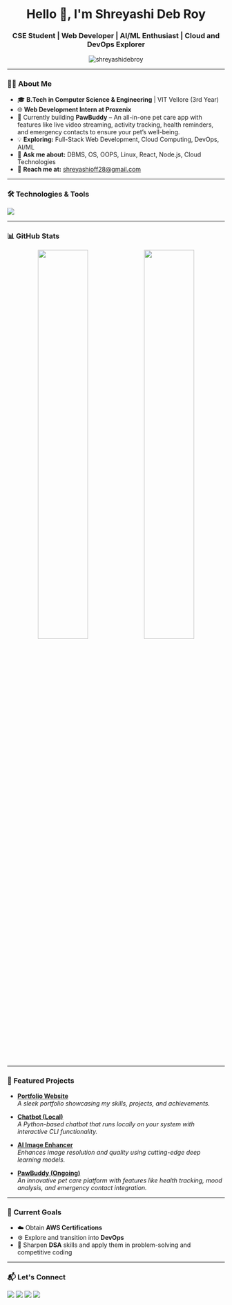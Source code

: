 <h1 align="center">Hello 👋, I'm Shreyashi Deb Roy</h1>
<h3 align="center">CSE Student | Web Developer | AI/ML Enthusiast | Cloud and DevOps Explorer</h3>

<p align="center">
  <img src="https://komarev.com/ghpvc/?username=shreyashidebroy&label=Profile%20views&color=0e75b6&style=flat" alt="shreyashidebroy" />
</p>

---

### 👨‍💻 **About Me**

- 🎓 **B.Tech in Computer Science & Engineering** | VIT Vellore (3rd Year)
- 🌐 **Web Development Intern at Proxenix**  
- 🐾 Currently building **PawBuddy** – An all-in-one pet care app with features like live video streaming, activity tracking, health reminders, and emergency contacts to ensure your pet’s well-being.  
- 💡 **Exploring:** Full-Stack Web Development, Cloud Computing, DevOps, AI/ML  
- 💬 **Ask me about:** DBMS, OS, OOPS, Linux, React, Node.js, Cloud Technologies  
- 📧 **Reach me at:** [shreyashioff28@gmail.com](mailto:shreyashioff28@gmail.com)

---

### 🛠️ **Technologies & Tools**

<p>
  <img src="https://skillicons.dev/icons?i=react,nodejs,express,aws,mysql,python,js,html,css,github,figma,linux" />
</p>

---

### 📊 **GitHub Stats**

<p align="center">
  <img width="48%" src="https://github-readme-stats.vercel.app/api?username=shreyashidebroy&show_icons=true&theme=radical" />
  <img width="48%" src="https://github-readme-streak-stats.herokuapp.com/?user=shreyashidebroy&theme=radical" />
</p>

---

### 🚀 **Featured Projects**

- **[Portfolio Website](https://github.com/shreyashidebroy/portfolio)**  
  *A sleek portfolio showcasing my skills, projects, and achievements.*
  
- **[Chatbot (Local)](https://github.com/shreyashidebroy/local-chatbot)**  
  *A Python-based chatbot that runs locally on your system with interactive CLI functionality.*

- **[AI Image Enhancer](https://github.com/shreyashidebroy/ai-image-enhancer)**  
  *Enhances image resolution and quality using cutting-edge deep learning models.*

- **[PawBuddy (Ongoing)](https://github.com/shreyashidebroy/pawbuddy)**  
  *An innovative pet care platform with features like health tracking, mood analysis, and emergency contact integration.*

---

### 🎯 **Current Goals**

- ☁️ Obtain **AWS Certifications**  
- ⚙️ Explore and transition into **DevOps**  
- 🧠 Sharpen **DSA** skills and apply them in problem-solving and competitive coding

---

### 📬 **Let's Connect**

<p>
  <a href="https://www.linkedin.com/in/shreyashidebroy/" target="_blank"><img src="https://img.shields.io/badge/-LinkedIn-blue?style=flat-square&logo=linkedin" /></a>
  <a href="mailto:shreyashioff28@gmail.com"><img src="https://img.shields.io/badge/-Email-red?style=flat-square&logo=gmail" /></a>
  <a href="https://medium.com/@shreyashidebroy"><img src="https://img.shields.io/badge/-Medium-black?style=flat-square&logo=medium" /></a>
  <a href="https://shreyashidebroy.github.io/"><img src="https://img.shields.io/badge/-Portfolio-orange?style=flat-square&logo=firefox" /></a>
</p>
